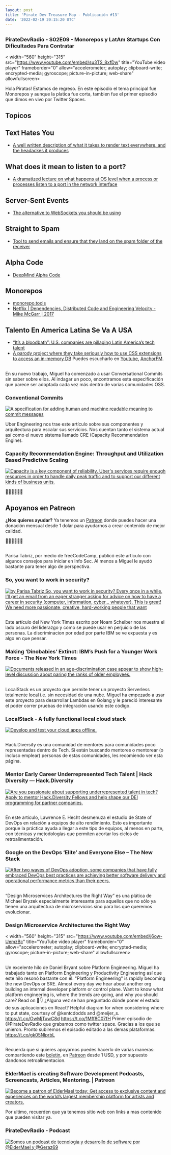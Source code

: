 ```yaml
---
layout: post
title: 'Pirate Dev Treasure Map - Publicación #13'
date: '2022-02-19 20:15:20 UTC'
---
```

## 
### PirateDevRadio - S02E09 - Monorepos y LatAm Startups Con Dificultades Para Contratar
< 
    width="560" 
    height="315" 
    src="https://www.youtube.com/embed/su3TS_8xfDw"
    title="YouTube video player" 
    frameborder="0" 
    allow="accelerometer; autoplay; clipboard-write; 
    encrypted-media; gyroscope; picture-in-picture; web-share" 
    allowfullscreen>
</iframe>

Hola Piratas! Estamos de regreso. En este episodio el tema principal fue Monorepos y aunque la platica fue corta, tambien fue el primer episodio que dimos en vivo por Twitter Spaces.
## Topicos

## Text Hates You

* [A well written description of what it takes to render text everywhere, and the headackes it produces](https://gankra.github.io/blah/text-hates-you/)

## What does it mean to listen to a port?

* [A dramatized lecture on what happens at OS level when a process or processes listen to a port in the network interface](https://paulbutler.org/2022/what-does-it-mean-to-listen-on-a-port/)

## Server-Sent Events

* [The alternative to WebSockets you should be using](https://germano.dev/sse-websockets/)

## Straight to Spam

* [Tool to send emails and ensure that they land on the spam folder of the receiver](https://straight2spam.xyz/)

## Alpha Code

* [DeepMind Alpha Code](https://deepmind.com/blog/article/Competitive-programming-with-AlphaCode)

## Monorepos

* [monorepo.tools](https://monorepo.tools/?utm_source=pocket_mylist)
* [Netflix | Dependencies, Distributed Code and Engineering Velocity - Mike McGarr | 2017](https://www.youtube.com/watch?v=k_mPS_1JpXM)

## Talento En America Latina Se Va A USA

* [“It’s a bloodbath”: U.S. companies are pillaging Latin America’s tech talent](https://restofworld.org/2022/latin-america-startup-developer-scarcity/)
* [A parody project where they take seriously how to use CSS extensions to access an in-memory DB](https://www.leemeichin.com/posts/yes-i-can-connect-to-a-db-in-css.html)
Puedes escucharlo en [Youtube](https://www.youtube.com/channel/UCIQ_yengMK59I2bsL3443sg), [AnchorFM](https://anchor.fm/pirate-dev-radio).
## 
En su nuevo trabajo, Miguel ha comenzado a usar Conversational Commits sin saber sobre ellos. Al indagar un poco, encontramos esta especificación que parece ser adoptada cada vez más dentro de varias comunidades OSS.
### Conventional Commits
[![A specification for adding human and machine readable meaning to commit messages](undefined)](https://www.conventionalcommits.org/en/v1.0.0/)

Uber Engineering nos trae este artículo sobre sus componentes y arquitectura para escalar sus servicios. Nos cuentan tanto el sistema actual así como el nuevo sistema llamado CRE (Capacity Recommendation Engine).
### Capacity Recommendation Engine: Throughput and Utilization Based Predictive Scaling
[![<p>Capacity is a key component of reliability. Uber's services require enough resources in order to handle daily peak traffic and to support our different kinds of business units.</p>](https://s3.amazonaws.com/revue/items/images/014/235/460/web/Cre-Blog-Feature-Image.jpeg?1645162455)](https://eng.uber.com/capacity-recommendation-engine/?utm_source=pocket_mylist)

🏴‍☠️🏴‍☠️🏴‍☠️

## Apoyanos en Patreon

**¿Nos quieres ayudar?** Ya tenemos un [Patreon](https://www.patreon.com/eldermael) donde puedes hacer una donación mensual desde 1 dolar para ayudarnos a crear contenido de mejor calidad.

🏴‍☠️🏴‍☠️🏴‍☠️
## 
Parisa Tabriz, por medio de freeCodeCamp, publicó este artículo con algunos consejos para iniciar en Info Sec. Al menos a Miguel le ayudó bastante para tener algo de perspectiva.
### So, you want to work in security?
[![by Parisa Tabriz So, you want to work in security? Every once in a while, I’ll get an email from an eager stranger asking for advice on how to have a career in security (computer, information, cyber… whatever). This is great! We need more passionate, creative, hard-working people that want](undefined)](https://www.freecodecamp.org/news/so-you-want-to-work-in-security-bc6c10157d23/?utm_source=pocket_mylist)

## 
Este artículo del New York Times escrito por Noam Scheiber nos muestra el lado oscuro del liderazgo y como se puede usar en perjuicio de las personas. La discriminacion por edad por parte IBM se ve expuesta y es algo en que pensar.
### Making ‘Dinobabies’ Extinct: IBM’s Push for a Younger Work Force - The New York Times
[![Documents released in an age-discrimination case appear to show high-level discussion about paring the ranks of older employees.](https://s3.amazonaws.com/revue/items/images/014/261/580/web/12ibm-01alt-facebookJumbo.jpg?1645298267)](https://www.nytimes.com/2022/02/12/business/economy/ibm-age-discrimination.html?utm_source=pocket_mylist)

## 
LocalStack es un proyecto que permite tener un proyecto Serverless totalmente local i.e. sin necesidad de una nube. Miguel ha empezado a usar este proyecto para desarrollar Lambdas en Golang y le pareció interesante el poder correr pruebas de integración usando este código.
### LocalStack - A fully functional local cloud stack
[![Develop and test your cloud apps offline.](https://s3.amazonaws.com/revue/items/images/014/261/683/web/localstack.png?1645298935)](https://localstack.cloud/?utm_source=pocket_mylist)

## 
Hack.Diversity es una comunidad de mentores para comunidades poco representadas dentro de Tech. Si están buscando mentores o mentorear (o incluso emplear) personas de estas comunidades, les recomiendo ver esta página.
### Mentor Early Career Underrepresented Tech Talent | Hack Diversity — Hack.Diversity
[![Are you passionate about supporting underrepresented talent in tech? Apply 
to mentor Hack.Diversity Fellows and help shape our DEI programming for 
partner companies.](https://s3.amazonaws.com/revue/items/images/014/262/079/web/2022_2BMentor_2BRecruitment_2BIG.jpg?1645300420)](https://www.hackdiversity.com/volunteer)

## 
En este articulo, Lawrence E. Hecht desmenuza el estudio de State of DevOps en relación a equipos de alto rendimiento. Esto es importante porque la práctica ayuda a llegar a este tipo de equipos, al menos en parte, con técnicas y metodologías que permiten acortar los ciclos de retroalimentación.
### Google on the DevOps ‘Elite’ and Everyone Else – The New Stack
[![After two waves of DevOps adoption, some companies that have fully embraced DevOps best practices are achieving better software delivery and operational performance metrics than their peers.](https://s3.amazonaws.com/revue/items/images/014/262/053/web/a35abbb4-accelerate.png?1645300244)](https://thenewstack.io/google-on-the-devops-elite-and-everyone-else/?utm_source=pocket_mylist)

## 
“Design Microservices Architectures the Right Way” es una plática de Michael Bryzek especialmente interesante para aquellos que no sólo ya tienen una arquitectura de microservicios sino para los que queremos evolucionar.
### Design Microservice Architectures the Right Way
< 
    width="560" 
    height="315" 
    src="https://www.youtube.com/embed/j6ow-UemzBc"
    title="YouTube video player" 
    frameborder="0" 
    allow="accelerometer; autoplay; clipboard-write; 
    encrypted-media; gyroscope; picture-in-picture; web-share" 
    allowfullscreen>
</iframe>

## 
Un excelente hilo de Daniel Bryant sobre Platform Engineering. Miguel ha trabajado tanto en Platform Engineering y Productivity Engineering así que este hilo resonó bastante con él.
"Platform Engineering" is rapidly becoming the new DevOps or SRE. Almost every day we hear about another org building an internal developer platform or control plane. Want to know what platform engineering is, where the trends are going, and why you should care? Read on 🧵👇
¿Alguna vez se han preguntado dónde poner el estado de sus aplicaciones en React?
Helpful diagram for when considering where to put state, courtesy of @kentcdodds and @meijer\_s. https://t.co/OwMjTuwC8d https://t.co/1Mff8C07fH
Primer episodio de @PirateDevRadio que grabamos como twitter space. Gracias a los que se unieron. Pronto subiremos el episodio editado a las demas plataformas. https://t.co/gk05NlprbL
## 
Recuerda que si quieres apoyarnos puedes hacerlo de varias maneras: compartiendo este [boletin](http://treasuremap.piratedevradio.tech/), en [Patreon](https://www.patreon.com/eldermael) desde 1 USD, y por supuesto dandonos retroalimentacion.
### ElderMael is creating Software Development Podcasts, Screencasts, Articles, Mentoring. | Patreon
[![Become a patron of ElderMael today: Get access to exclusive content and experiences on the world’s largest membership platform for artists and creators.](https://s3.amazonaws.com/revue/items/images/014/235/206/web/2.jpg?1628975407)](https://www.patreon.com/eldermael)

Por ultimo, recuerden que ya tenemos sitio web con links a mas contenido que pueden visitar ya.
### PirateDevRadio - Podcast
[![Somos un podcast de tecnologia y desarrollo de software por @ElderMael  y @Geraz69](https://s3.amazonaws.com/revue/items/images/014/235/208/web/new-splashscreen-2.jpg?1628976243)](https://piratedevradio.tech/)

        